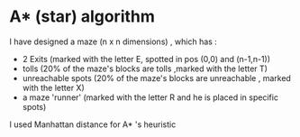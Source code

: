 # A* (star) algorithm

I have designed a maze (n x n dimensions) , which has :
- 2 Exits (marked with the letter E, spotted in pos (0,0) and (n-1,n-1))
- tolls (20% of the maze's blocks are tolls ,marked with the letter T)
- unreachable spots  (20% of the maze's blocks are unreachable , marked with the letter X)
- a maze 'runner' (marked with the letter R and he is placed in specific spots)

I used Manhattan distance for A* 's heuristic
